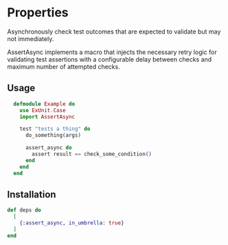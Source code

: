 # Properties

Asynchronously check test outcomes that are expected to
validate but may not immediately.

AssertAsync implements a macro that injects the necessary
retry logic for validating test assertions with a configurable
delay between checks and maximum number of attempted checks.

## Usage

```elixir
  defmodule Example do
    use ExUnit.Case
    import AssertAsync

    test "tests a thing" do
      do_something(args)

      assert_async do
        assert result == check_some_condition()
      end
    end
  end
```

## Installation

```elixir
def deps do
  [
    {:assert_async, in_umbrella: true}
  ]
end
```
